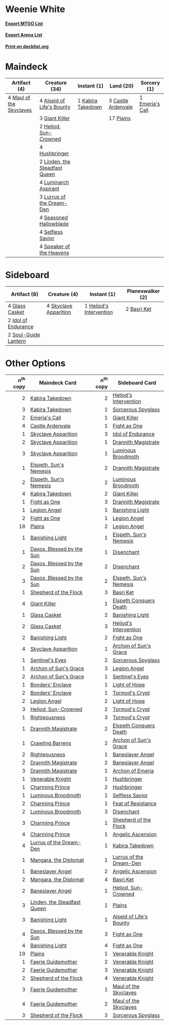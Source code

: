 # Weenie White

#### [Export MTGO List](../collection/Weenie%20White/Weenie%20White.txt)
#### [Export Arena List](../collection/Weenie%20White/Weenie%20White_arena.txt)
#### [Print on decklist.org](http://decklist.org/?deckmain=4%09Alseid%20of%20Life's%20Bounty%0A3%09Castle%20Ardenvale%0A1%09Emeria's%20Call%0A3%09Giant%20Killer%0A2%09Heliod,%20Sun-Crowned%0A4%09Hushbringer%0A1%09Kabira%20Takedown%0A2%09Linden,%20the%20Steadfast%20Queen%0A4%09Luminarch%20Aspirant%0A3%09Lurrus%20of%20the%20Dream-Den%0A4%09Maul%20of%20the%20Skyclaves%0A17%09Plains%0A4%09Seasoned%20Hallowblade%0A4%09Selfless%20Savior%0A4%09Speaker%20of%20the%20Heavens&deckside=2%09Basri%20Ket%0A4%09Glass%20Casket%0A1%09Heliod's%20Intervention%0A2%09Idol%20of%20Endurance%0A4%09Skyclave%20Apparition%0A2%09Soul-Guide%20Lantern)
# Maindeck

|                                           Artifact (4)                                           |                                             Creature (34)                                              |                                        Instant (1)                                         |                                          Land (20)                                          |                                       Sorcery (1)                                        |
|--------------------------------------------------------------------------------------------------|--------------------------------------------------------------------------------------------------------|--------------------------------------------------------------------------------------------|---------------------------------------------------------------------------------------------|------------------------------------------------------------------------------------------|
|4 [Maul of the Skyclaves](http://gatherer.wizards.com/Pages/Card/Details.aspx?multiverseid=491651)|4 [Alseid of Life's Bounty](http://gatherer.wizards.com/Pages/Card/Details.aspx?multiverseid=476252)    |1 [Kabira Takedown](http://gatherer.wizards.com/Pages/Card/Details.aspx?multiverseid=491641)|3 [Castle Ardenvale](http://gatherer.wizards.com/Pages/Card/Details.aspx?multiverseid=473200)|1 [Emeria's Call](http://gatherer.wizards.com/Pages/Card/Details.aspx?multiverseid=491633)|
|                                                                                                  |3 [Giant Killer](http://gatherer.wizards.com/Pages/Card/Details.aspx?multiverseid=472976)               |                                                                                            |17 [Plains](http://gatherer.wizards.com/Pages/Card/Details.aspx?multiverseid=439856)         |                                                                                          |
|                                                                                                  |2 [Heliod, Sun-Crowned](http://gatherer.wizards.com/Pages/Card/Details.aspx?multiverseid=476269)        |                                                                                            |                                                                                             |                                                                                          |
|                                                                                                  |4 [Hushbringer](http://gatherer.wizards.com/Pages/Card/Details.aspx?multiverseid=472980)                |                                                                                            |                                                                                             |                                                                                          |
|                                                                                                  |2 [Linden, the Steadfast Queen](http://gatherer.wizards.com/Pages/Card/Details.aspx?multiverseid=472982)|                                                                                            |                                                                                             |                                                                                          |
|                                                                                                  |4 [Luminarch Aspirant](http://gatherer.wizards.com/Pages/Card/Details.aspx?multiverseid=491647)         |                                                                                            |                                                                                             |                                                                                          |
|                                                                                                  |3 [Lurrus of the Dream-Den](http://gatherer.wizards.com/Pages/Card/Details.aspx?multiverseid=479746)    |                                                                                            |                                                                                             |                                                                                          |
|                                                                                                  |4 [Seasoned Hallowblade](http://gatherer.wizards.com/Pages/Card/Details.aspx?multiverseid=485357)       |                                                                                            |                                                                                             |                                                                                          |
|                                                                                                  |4 [Selfless Savior](http://gatherer.wizards.com/Pages/Card/Details.aspx?multiverseid=485359)            |                                                                                            |                                                                                             |                                                                                          |
|                                                                                                  |4 [Speaker of the Heavens](http://gatherer.wizards.com/Pages/Card/Details.aspx?multiverseid=488246)     |                                                                                            |                                                                                             |                                                                                          |


# Sideboard

|                                         Artifact (8)                                          |                                          Creature (4)                                          |                                           Instant (1)                                            |                                   Planeswalker (2)                                   |
|-----------------------------------------------------------------------------------------------|------------------------------------------------------------------------------------------------|--------------------------------------------------------------------------------------------------|--------------------------------------------------------------------------------------|
|4 [Glass Casket](http://gatherer.wizards.com/Pages/Card/Details.aspx?multiverseid=472977)      |4 [Skyclave Apparition](http://gatherer.wizards.com/Pages/Card/Details.aspx?multiverseid=495603)|1 [Heliod's Intervention](http://gatherer.wizards.com/Pages/Card/Details.aspx?multiverseid=476270)|2 [Basri Ket](http://gatherer.wizards.com/Pages/Card/Details.aspx?multiverseid=488174)|
|2 [Idol of Endurance](http://gatherer.wizards.com/Pages/Card/Details.aspx?multiverseid=485346) |                                                                                                |                                                                                                  |                                                                                      |
|2 [Soul-Guide Lantern](http://gatherer.wizards.com/Pages/Card/Details.aspx?multiverseid=476488)|                                                                                                |                                                                                                  |                                                                                      |


# Other Options

|*n*<sup>th</sup> copy|                                            Maindeck Card                                             |*n*<sup>th</sup> copy|                                          Sideboard Card                                          |
|--------------------:|------------------------------------------------------------------------------------------------------|--------------------:|--------------------------------------------------------------------------------------------------|
|                    2|[Kabira Takedown](http://gatherer.wizards.com/Pages/Card/Details.aspx?multiverseid=491641)            |                    2|[Heliod's Intervention](http://gatherer.wizards.com/Pages/Card/Details.aspx?multiverseid=476270)  |
|                    3|[Kabira Takedown](http://gatherer.wizards.com/Pages/Card/Details.aspx?multiverseid=491641)            |                    1|[Sorcerous Spyglass](http://gatherer.wizards.com/Pages/Card/Details.aspx?multiverseid=435407)     |
|                    2|[Emeria's Call](http://gatherer.wizards.com/Pages/Card/Details.aspx?multiverseid=491633)              |                    1|[Giant Killer](http://gatherer.wizards.com/Pages/Card/Details.aspx?multiverseid=472976)           |
|                    4|[Castle Ardenvale](http://gatherer.wizards.com/Pages/Card/Details.aspx?multiverseid=473200)           |                    1|[Fight as One](http://gatherer.wizards.com/Pages/Card/Details.aspx?multiverseid=479532)           |
|                    1|[Skyclave Apparition](http://gatherer.wizards.com/Pages/Card/Details.aspx?multiverseid=495603)        |                    3|[Idol of Endurance](http://gatherer.wizards.com/Pages/Card/Details.aspx?multiverseid=485346)      |
|                    2|[Skyclave Apparition](http://gatherer.wizards.com/Pages/Card/Details.aspx?multiverseid=495603)        |                    1|[Drannith Magistrate](http://gatherer.wizards.com/Pages/Card/Details.aspx?multiverseid=479531)    |
|                    3|[Skyclave Apparition](http://gatherer.wizards.com/Pages/Card/Details.aspx?multiverseid=495603)        |                    1|[Luminous Broodmoth](http://gatherer.wizards.com/Pages/Card/Details.aspx?multiverseid=479541)     |
|                    1|[Elspeth, Sun's Nemesis](http://gatherer.wizards.com/Pages/Card/Details.aspx?multiverseid=476265)     |                    2|[Drannith Magistrate](http://gatherer.wizards.com/Pages/Card/Details.aspx?multiverseid=479531)    |
|                    2|[Elspeth, Sun's Nemesis](http://gatherer.wizards.com/Pages/Card/Details.aspx?multiverseid=476265)     |                    2|[Luminous Broodmoth](http://gatherer.wizards.com/Pages/Card/Details.aspx?multiverseid=479541)     |
|                    4|[Kabira Takedown](http://gatherer.wizards.com/Pages/Card/Details.aspx?multiverseid=491641)            |                    2|[Giant Killer](http://gatherer.wizards.com/Pages/Card/Details.aspx?multiverseid=472976)           |
|                    1|[Fight as One](http://gatherer.wizards.com/Pages/Card/Details.aspx?multiverseid=479532)               |                    3|[Drannith Magistrate](http://gatherer.wizards.com/Pages/Card/Details.aspx?multiverseid=479531)    |
|                    1|[Legion Angel](http://gatherer.wizards.com/Pages/Card/Details.aspx?multiverseid=491646)               |                    1|[Banishing Light](http://gatherer.wizards.com/Pages/Card/Details.aspx?multiverseid=405135)        |
|                    2|[Fight as One](http://gatherer.wizards.com/Pages/Card/Details.aspx?multiverseid=479532)               |                    1|[Legion Angel](http://gatherer.wizards.com/Pages/Card/Details.aspx?multiverseid=491646)           |
|                   18|[Plains](http://gatherer.wizards.com/Pages/Card/Details.aspx?multiverseid=439856)                     |                    2|[Legion Angel](http://gatherer.wizards.com/Pages/Card/Details.aspx?multiverseid=491646)           |
|                    1|[Banishing Light](http://gatherer.wizards.com/Pages/Card/Details.aspx?multiverseid=405135)            |                    1|[Elspeth, Sun's Nemesis](http://gatherer.wizards.com/Pages/Card/Details.aspx?multiverseid=476265) |
|                    1|[Daxos, Blessed by the Sun](http://gatherer.wizards.com/Pages/Card/Details.aspx?multiverseid=476260)  |                    1|[Disenchant](http://gatherer.wizards.com/Pages/Card/Details.aspx?multiverseid=847)                |
|                    2|[Daxos, Blessed by the Sun](http://gatherer.wizards.com/Pages/Card/Details.aspx?multiverseid=476260)  |                    2|[Disenchant](http://gatherer.wizards.com/Pages/Card/Details.aspx?multiverseid=847)                |
|                    3|[Daxos, Blessed by the Sun](http://gatherer.wizards.com/Pages/Card/Details.aspx?multiverseid=476260)  |                    2|[Elspeth, Sun's Nemesis](http://gatherer.wizards.com/Pages/Card/Details.aspx?multiverseid=476265) |
|                    1|[Shepherd of the Flock](http://gatherer.wizards.com/Pages/Card/Details.aspx?multiverseid=472990)      |                    3|[Basri Ket](http://gatherer.wizards.com/Pages/Card/Details.aspx?multiverseid=488174)              |
|                    4|[Giant Killer](http://gatherer.wizards.com/Pages/Card/Details.aspx?multiverseid=472976)               |                    1|[Elspeth Conquers Death](http://gatherer.wizards.com/Pages/Card/Details.aspx?multiverseid=476264) |
|                    1|[Glass Casket](http://gatherer.wizards.com/Pages/Card/Details.aspx?multiverseid=472977)               |                    2|[Banishing Light](http://gatherer.wizards.com/Pages/Card/Details.aspx?multiverseid=405135)        |
|                    2|[Glass Casket](http://gatherer.wizards.com/Pages/Card/Details.aspx?multiverseid=472977)               |                    3|[Heliod's Intervention](http://gatherer.wizards.com/Pages/Card/Details.aspx?multiverseid=476270)  |
|                    2|[Banishing Light](http://gatherer.wizards.com/Pages/Card/Details.aspx?multiverseid=405135)            |                    2|[Fight as One](http://gatherer.wizards.com/Pages/Card/Details.aspx?multiverseid=479532)           |
|                    4|[Skyclave Apparition](http://gatherer.wizards.com/Pages/Card/Details.aspx?multiverseid=495603)        |                    1|[Archon of Sun's Grace](http://gatherer.wizards.com/Pages/Card/Details.aspx?multiverseid=476254)  |
|                    1|[Sentinel's Eyes](http://gatherer.wizards.com/Pages/Card/Details.aspx?multiverseid=476287)            |                    2|[Sorcerous Spyglass](http://gatherer.wizards.com/Pages/Card/Details.aspx?multiverseid=435407)     |
|                    1|[Archon of Sun's Grace](http://gatherer.wizards.com/Pages/Card/Details.aspx?multiverseid=476254)      |                    3|[Legion Angel](http://gatherer.wizards.com/Pages/Card/Details.aspx?multiverseid=491646)           |
|                    2|[Archon of Sun's Grace](http://gatherer.wizards.com/Pages/Card/Details.aspx?multiverseid=476254)      |                    1|[Sentinel's Eyes](http://gatherer.wizards.com/Pages/Card/Details.aspx?multiverseid=476287)        |
|                    1|[Bonders' Enclave](http://gatherer.wizards.com/Pages/Card/Details.aspx?multiverseid=479765)           |                    1|[Light of Hope](http://gatherer.wizards.com/Pages/Card/Details.aspx?multiverseid=479540)          |
|                    2|[Bonders' Enclave](http://gatherer.wizards.com/Pages/Card/Details.aspx?multiverseid=479765)           |                    1|[Tormod's Crypt](http://gatherer.wizards.com/Pages/Card/Details.aspx?multiverseid=389723)         |
|                    2|[Legion Angel](http://gatherer.wizards.com/Pages/Card/Details.aspx?multiverseid=491646)               |                    2|[Light of Hope](http://gatherer.wizards.com/Pages/Card/Details.aspx?multiverseid=479540)          |
|                    3|[Heliod, Sun-Crowned](http://gatherer.wizards.com/Pages/Card/Details.aspx?multiverseid=476269)        |                    2|[Tormod's Crypt](http://gatherer.wizards.com/Pages/Card/Details.aspx?multiverseid=389723)         |
|                    1|[Righteousness](http://gatherer.wizards.com/Pages/Card/Details.aspx?multiverseid=130552)              |                    3|[Tormod's Crypt](http://gatherer.wizards.com/Pages/Card/Details.aspx?multiverseid=389723)         |
|                    1|[Drannith Magistrate](http://gatherer.wizards.com/Pages/Card/Details.aspx?multiverseid=479531)        |                    2|[Elspeth Conquers Death](http://gatherer.wizards.com/Pages/Card/Details.aspx?multiverseid=476264) |
|                    1|[Crawling Barrens](http://gatherer.wizards.com/Pages/Card/Details.aspx?multiverseid=491917)           |                    2|[Archon of Sun's Grace](http://gatherer.wizards.com/Pages/Card/Details.aspx?multiverseid=476254)  |
|                    2|[Righteousness](http://gatherer.wizards.com/Pages/Card/Details.aspx?multiverseid=130552)              |                    1|[Baneslayer Angel](http://gatherer.wizards.com/Pages/Card/Details.aspx?multiverseid=191065)       |
|                    2|[Drannith Magistrate](http://gatherer.wizards.com/Pages/Card/Details.aspx?multiverseid=479531)        |                    2|[Baneslayer Angel](http://gatherer.wizards.com/Pages/Card/Details.aspx?multiverseid=191065)       |
|                    3|[Drannith Magistrate](http://gatherer.wizards.com/Pages/Card/Details.aspx?multiverseid=479531)        |                    1|[Archon of Emeria](http://gatherer.wizards.com/Pages/Card/Details.aspx?multiverseid=495594)       |
|                    1|[Venerable Knight](http://gatherer.wizards.com/Pages/Card/Details.aspx?multiverseid=472997)           |                    1|[Hushbringer](http://gatherer.wizards.com/Pages/Card/Details.aspx?multiverseid=472980)            |
|                    1|[Charming Prince](http://gatherer.wizards.com/Pages/Card/Details.aspx?multiverseid=472970)            |                    2|[Hushbringer](http://gatherer.wizards.com/Pages/Card/Details.aspx?multiverseid=472980)            |
|                    1|[Luminous Broodmoth](http://gatherer.wizards.com/Pages/Card/Details.aspx?multiverseid=479541)         |                    1|[Selfless Savior](http://gatherer.wizards.com/Pages/Card/Details.aspx?multiverseid=485359)        |
|                    2|[Charming Prince](http://gatherer.wizards.com/Pages/Card/Details.aspx?multiverseid=472970)            |                    1|[Feat of Resistance](http://gatherer.wizards.com/Pages/Card/Details.aspx?multiverseid=386534)     |
|                    2|[Luminous Broodmoth](http://gatherer.wizards.com/Pages/Card/Details.aspx?multiverseid=479541)         |                    3|[Disenchant](http://gatherer.wizards.com/Pages/Card/Details.aspx?multiverseid=847)                |
|                    3|[Charming Prince](http://gatherer.wizards.com/Pages/Card/Details.aspx?multiverseid=472970)            |                    1|[Shepherd of the Flock](http://gatherer.wizards.com/Pages/Card/Details.aspx?multiverseid=472990)  |
|                    4|[Charming Prince](http://gatherer.wizards.com/Pages/Card/Details.aspx?multiverseid=472970)            |                    1|[Angelic Ascension](http://gatherer.wizards.com/Pages/Card/Details.aspx?multiverseid=485326)      |
|                    4|[Lurrus of the Dream-Den](http://gatherer.wizards.com/Pages/Card/Details.aspx?multiverseid=479746)    |                    1|[Kabira Takedown](http://gatherer.wizards.com/Pages/Card/Details.aspx?multiverseid=491641)        |
|                    1|[Mangara, the Diplomat](http://gatherer.wizards.com/Pages/Card/Details.aspx?multiverseid=485350)      |                    1|[Lurrus of the Dream-Den](http://gatherer.wizards.com/Pages/Card/Details.aspx?multiverseid=479746)|
|                    1|[Baneslayer Angel](http://gatherer.wizards.com/Pages/Card/Details.aspx?multiverseid=191065)           |                    2|[Angelic Ascension](http://gatherer.wizards.com/Pages/Card/Details.aspx?multiverseid=485326)      |
|                    2|[Mangara, the Diplomat](http://gatherer.wizards.com/Pages/Card/Details.aspx?multiverseid=485350)      |                    4|[Basri Ket](http://gatherer.wizards.com/Pages/Card/Details.aspx?multiverseid=488174)              |
|                    2|[Baneslayer Angel](http://gatherer.wizards.com/Pages/Card/Details.aspx?multiverseid=191065)           |                    1|[Heliod, Sun-Crowned](http://gatherer.wizards.com/Pages/Card/Details.aspx?multiverseid=476269)    |
|                    3|[Linden, the Steadfast Queen](http://gatherer.wizards.com/Pages/Card/Details.aspx?multiverseid=472982)|                    1|[Plains](http://gatherer.wizards.com/Pages/Card/Details.aspx?multiverseid=439856)                 |
|                    3|[Banishing Light](http://gatherer.wizards.com/Pages/Card/Details.aspx?multiverseid=405135)            |                    1|[Alseid of Life's Bounty](http://gatherer.wizards.com/Pages/Card/Details.aspx?multiverseid=476252)|
|                    4|[Daxos, Blessed by the Sun](http://gatherer.wizards.com/Pages/Card/Details.aspx?multiverseid=476260)  |                    3|[Fight as One](http://gatherer.wizards.com/Pages/Card/Details.aspx?multiverseid=479532)           |
|                    4|[Banishing Light](http://gatherer.wizards.com/Pages/Card/Details.aspx?multiverseid=405135)            |                    4|[Fight as One](http://gatherer.wizards.com/Pages/Card/Details.aspx?multiverseid=479532)           |
|                   19|[Plains](http://gatherer.wizards.com/Pages/Card/Details.aspx?multiverseid=439856)                     |                    1|[Venerable Knight](http://gatherer.wizards.com/Pages/Card/Details.aspx?multiverseid=472997)       |
|                    1|[Faerie Guidemother](http://gatherer.wizards.com/Pages/Card/Details.aspx?multiverseid=472973)         |                    2|[Venerable Knight](http://gatherer.wizards.com/Pages/Card/Details.aspx?multiverseid=472997)       |
|                    2|[Faerie Guidemother](http://gatherer.wizards.com/Pages/Card/Details.aspx?multiverseid=472973)         |                    3|[Venerable Knight](http://gatherer.wizards.com/Pages/Card/Details.aspx?multiverseid=472997)       |
|                    2|[Shepherd of the Flock](http://gatherer.wizards.com/Pages/Card/Details.aspx?multiverseid=472990)      |                    4|[Venerable Knight](http://gatherer.wizards.com/Pages/Card/Details.aspx?multiverseid=472997)       |
|                    3|[Faerie Guidemother](http://gatherer.wizards.com/Pages/Card/Details.aspx?multiverseid=472973)         |                    1|[Maul of the Skyclaves](http://gatherer.wizards.com/Pages/Card/Details.aspx?multiverseid=491651)  |
|                    4|[Faerie Guidemother](http://gatherer.wizards.com/Pages/Card/Details.aspx?multiverseid=472973)         |                    2|[Maul of the Skyclaves](http://gatherer.wizards.com/Pages/Card/Details.aspx?multiverseid=491651)  |
|                    3|[Shepherd of the Flock](http://gatherer.wizards.com/Pages/Card/Details.aspx?multiverseid=472990)      |                    3|[Sorcerous Spyglass](http://gatherer.wizards.com/Pages/Card/Details.aspx?multiverseid=435407)     |

